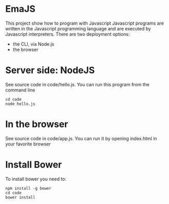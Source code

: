 EmaJS
=====

This project show how to program with Javascript
Javascript programs are written in the Javascript programming language and
are executed by Javascript interpreters. There are two deployment options:

- the CLI, via Node.js
- the browser

Server side: NodeJS
===================

See source code in code/hello.js. You can run this program from the command line

    cd code
    node hello.js


In the browser
==============

See source code in code/app.js. You can run it by opening index.html in your
favorite browser

Install Bower
=============

To install bower you need to:

    npm install -g bower
    cd code
    bower install

